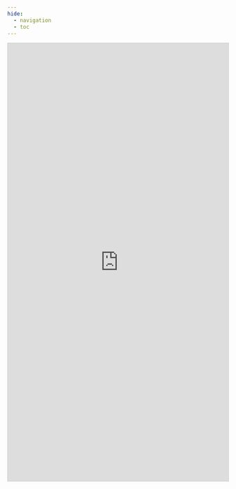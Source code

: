 ```yaml
---
hide:
  - navigation
  - toc
---
```


<iframe class="airtable-embed" src="https://airtable.com/embed/shrqYmQUTpupjt1Q2?backgroundColor=green&viewControls=on" frameborder="0" onmousewheel="" width="100%" height="1000" style="background: transparent; border: 1px solid #ccc;"></iframe>


<style>
  .md-grid {
    max-width: initial;
  }
  .md-typeset h1,
  .md-content__button {
    display: none;
  }
</style>
